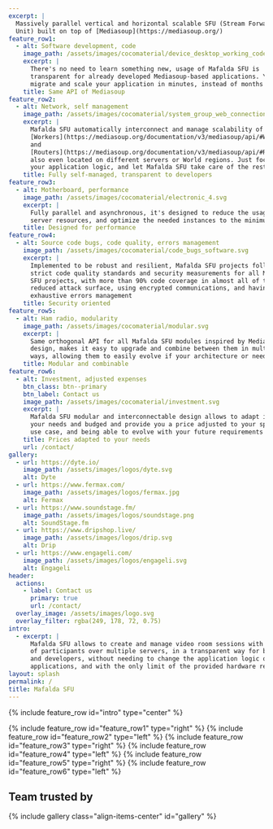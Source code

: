```yaml
---
excerpt: |
  Massively parallel vertical and horizontal scalable SFU (Stream Forwarding
  Unit) built on top of [Mediasoup](https://mediasoup.org/)
feature_row1:
  - alt: Software development, code
    image_path: /assets/images/cocomaterial/device_desktop_working_code.svg
    excerpt: |
      There's no need to learn something new, usage of Mafalda SFU is
      transparent for already developed Mediasoup-based applications. You can
      migrate and scale your application in minutes, instead of months
    title: Same API of Mediasoup
feature_row2:
  - alt: Network, self management
    image_path: /assets/images/cocomaterial/system_group_web_connection_link_association.svg
    excerpt: |
      Mafalda SFU automatically interconnect and manage scalability of Mediasoup
      [Workers](https://mediasoup.org/documentation/v3/mediasoup/api/#Worker)
      and
      [Routers](https://mediasoup.org/documentation/v3/mediasoup/api/#Router),
      also even located on different servers or World regions. Just focus on
      your application logic, and let Mafalda SFU take care of the rest
    title: Fully self-managed, transparent to developers
feature_row3:
  - alt: Motherboard, performance
    image_path: /assets/images/cocomaterial/electronic_4.svg
    excerpt: |
      Fully parallel and asynchronous, it's designed to reduce the usage of each
      server resources, and optimize the needed instances to the minimum
    title: Designed for performance
feature_row4:
  - alt: Source code bugs, code quality, errors management
    image_path: /assets/images/cocomaterial/code_bugs_software.svg
    excerpt: |
      Implemented to be robust and resilient, Mafalda SFU projects follows
      strict code quality standards and security measurements for all Mafalda
      SFU projects, with more than 90% code coverage in almost all of them,
      reduced attack surface, using encrypted communications, and having an
      exhaustive errors management
    title: Security oriented
feature_row5:
  - alt: Ham radio, modularity
    image_path: /assets/images/cocomaterial/modular.svg
    excerpt: |
      Same orthogonal API for all Mafalda SFU modules inspired by Mediasoup
      design, makes it easy to upgrade and combine between them in multiple
      ways, allowing them to easily evolve if your architecture or needs changes
    title: Modular and combinable
feature_row6:
  - alt: Investment, adjusted expenses
    btn_class: btn--primary
    btn_label: Contact us
    image_path: /assets/images/cocomaterial/investment.svg
    excerpt: |
      Mafalda SFU modular and interconnectable design allows to adapt itself to
      your needs and budged and provide you a price adjusted to your specific
      use case, and being able to evolve with your future requirements
    title: Prices adapted to your needs
    url: /contact/
gallery:
  - url: https://dyte.io/
    image_path: /assets/images/logos/dyte.svg
    alt: Dyte
  - url: https://www.fermax.com/
    image_path: /assets/images/logos/fermax.jpg
    alt: Fermax
  - url: https://www.soundstage.fm/
    image_path: /assets/images/logos/soundstage.png
    alt: SoundStage.fm
  - url: https://www.dripshop.live/
    image_path: /assets/images/logos/drip.svg
    alt: Drip
  - url: https://www.engageli.com/
    image_path: /assets/images/logos/engageli.svg
    alt: Engageli
header:
  actions:
    - label: Contact us
      primary: true
      url: /contact/
  overlay_image: /assets/images/logo.svg
  overlay_filter: rgba(249, 178, 72, 0.75)
intro:
  - excerpt: |
      Mafalda SFU allows to create and manage video room sessions with thousands
      of participants over multiple servers, in a transparent way for both users
      and developers, without needing to change the application logic of current
      applications, and with the only limit of the provided hardware resources.
layout: splash
permalink: /
title: Mafalda SFU
---
```


{% include feature_row id="intro" type="center" %}

{% include feature_row id="feature_row1" type="right" %}
{% include feature_row id="feature_row2" type="left" %}
{% include feature_row id="feature_row3" type="right" %}
{% include feature_row id="feature_row4" type="left" %}
{% include feature_row id="feature_row5" type="right" %}
{% include feature_row id="feature_row6" type="left" %}

## Team trusted by

<style type="text/css">
  .align-items-center {
    align-items: center;
  }
</style>

{% include gallery class="align-items-center" id="gallery" %}
